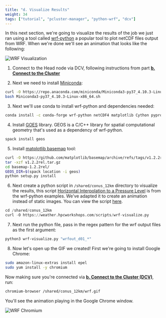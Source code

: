 ```yaml
---
title: "d. Visualize Results"
weight: 34
tags: ["tutorial", "pcluster-manager", "python-wrf", "dcv"]
---
```


In this next section, we're going to visualize the results of the job we just ran using a tool called [wrf-python](https://wrf-python.readthedocs.io/en/latest/installation.html) a popular tool to plot netCDF files output from WRF. When we're done we'll see an animation that looks like the following:

![WRF Visualization](/images/wrf/wrf.gif)

1. Connect to the Head node via DCV, following instructions from part **[b. Connect to the Cluster](02-cluster/02-connect-cluster.html#dcv-connect)**

2. Next we need to install [Miniconda](https://docs.conda.io/projects/conda/en/latest/user-guide/install/linux.html):

```bash
curl -O https://repo.anaconda.com/miniconda/Miniconda3-py37_4.10.3-Linux-x86_64.sh
bash Miniconda3-py37_4.10.3-Linux-x86_64.sh
```

3. Next we'll use conda to install wrf-python and dependencies needed:

```bash
conda install -c conda-forge wrf-python netCDF4 matplotlib Cython pyproj imageio termcolor
```

4. Install [GOES](https://spack.readthedocs.io/en/latest/package_list.html#geos) library. GEOS is a C/C++ library for spatial computational geometry that's used as a dependency of wrf-python.

```bash
spack install geos
```

5. Install [matplotlib basemap](https://matplotlib.org/basemap/index.html) tool:

```bash
curl -O https://github.com/matplotlib/basemap/archive/refs/tags/v1.2.2rel.tar.gz
tar -xzf v1.2.2rel.tar.gz
cd basemap-1.2.2rel/
GEOS_DIR=$(spack location -i geos)
python setup.py install
```

6. Next create a python script in `/shared/conus_12km` directory to visualize the results, this script [Horizontal Interpolation to a Pressure Level](https://wrf-python.readthedocs.io/en/latest/plot.html#horizontal-interpolation-to-a-pressure-level) is from the wrf-python examples. We've adapted it to create an animation instead of static images. You can view the script [here](/scripts/wrf-visualize.py).

```python
cd /shared/conus_12km
curl -O https://weather.hpcworkshops.com/scripts/wrf-visualize.py
```

7. Next run the python file, pass in the regex pattern for the wrf output files as the first argument:

```bash
python3 wrf-visualize.py "wrfout_d01_*"
```

8. Now let's open up the GIF we created! First we're going to install Google Chrome:

```bash
sudo amazon-linux-extras install epel
sudo yum install -y chromium
```

Now making sure you're connected via **[b. Connect to the Cluster (DCV)](02-cluster/02-connect-cluster.html#dcv-connect)**, run:

```bash
chromium-browser /shared/conus_12km/wrf.gif
```

You'll see the animation playing in the Google Chrome window.

![WRF Chromium](/images/wrf/wrf-chromium.png)